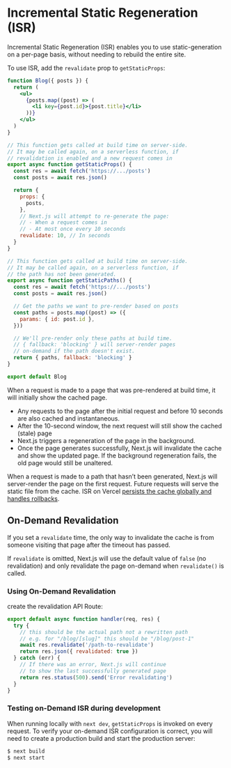 # Incremental Static Regeneration (ISR)

Incremental Static Regeneration (ISR) enables you to use static-generation on a per-page basis, without needing to rebuild the entire site.

To use ISR, add the `revalidate` prop to `getStaticProps`:

```jsx
function Blog({ posts }) {
  return (
    <ul>
      {posts.map((post) => (
        <li key={post.id}>{post.title}</li>
      ))}
    </ul>
  )
}

// This function gets called at build time on server-side.
// It may be called again, on a serverless function, if
// revalidation is enabled and a new request comes in
export async function getStaticProps() {
  const res = await fetch('https://.../posts')
  const posts = await res.json()

  return {
    props: {
      posts,
    },
    // Next.js will attempt to re-generate the page:
    // - When a request comes in
    // - At most once every 10 seconds
    revalidate: 10, // In seconds
  }
}

// This function gets called at build time on server-side.
// It may be called again, on a serverless function, if
// the path has not been generated.
export async function getStaticPaths() {
  const res = await fetch('https://.../posts')
  const posts = await res.json()

  // Get the paths we want to pre-render based on posts
  const paths = posts.map((post) => ({
    params: { id: post.id },
  }))

  // We'll pre-render only these paths at build time.
  // { fallback: 'blocking' } will server-render pages
  // on-demand if the path doesn't exist.
  return { paths, fallback: 'blocking' }
}

export default Blog
```

When a request is made to a page that was pre-rendered at build time, it will initially show the cached page.

- Any requests to the page after the initial request and before 10 seconds are also cached and instantaneous.
- After the 10-second window, the next request will still show the cached (stale) page
- Next.js triggers a regeneration of the page in the background.
- Once the page generates successfully, Next.js will invalidate the cache and show the updated page. If the background regeneration fails, the old page would still be unaltered.

When a request is made to a path that hasn’t been generated, Next.js will server-render the page on the first request. Future requests will serve the static file from the cache. ISR on Vercel [persists the cache globally and handles rollbacks](https://vercel.com/docs/concepts/next.js/incremental-static-regeneration?utm_source=next-site&utm_medium=docs&utm_campaign=next-website).


## On-Demand Revalidation

If you set a `revalidate` time, the only way to invalidate the cache is from someone visiting that page after the timeout has passed.

If `revalidate` is omitted, Next.js will use the default value of `false` (no revalidation) and only revalidate the page on-demand when `revalidate()` is called.

### Using On-Demand Revalidation

create the revalidation API Route:

```js filename="pages/api/revalidate.js"
export default async function handler(req, res) {
  try {
    // this should be the actual path not a rewritten path
    // e.g. for "/blog/[slug]" this should be "/blog/post-1"
    await res.revalidate('/path-to-revalidate')
    return res.json({ revalidated: true })
  } catch (err) {
    // If there was an error, Next.js will continue
    // to show the last successfully generated page
    return res.status(500).send('Error revalidating')
  }
}
```


### Testing on-Demand ISR during development

When running locally with `next dev`, `getStaticProps` is invoked on every request. To verify your on-demand ISR configuration is correct, you will need to create a production build and start the production server:

```bash filename="Terminal"
$ next build
$ next start
```